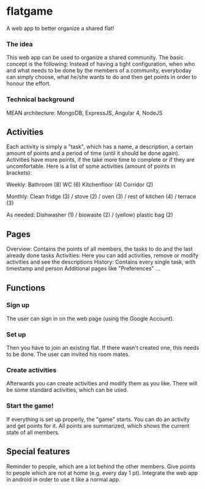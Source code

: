 # flatgame

A web app to better organize a shared flat!

### The idea

This web app can be used to organize a shared community. The basic concept is the following:
Instead of having a tight configuration, when who and what needs to be done by the members of a community, everyboday can simply choose, what he/she wants to do and then get points in order to honour the effort. 

### Technical background

MEAN architecture: MongoDB, ExpressJS, Angular 4, NodeJS

## Activities

Each activity is simply a "task", which has a name, a description, a certain amount of points and a period of time (until it should be done again). Activities have more points, if the take more time to complete or if they are uncomfortable.
Here is a list of some activities (amount of points in brackets):

Weekly:
Bathroom (8)
WC (6)
Kitchenfloor (4)
Corridor (2)

Monthly:
Clean fridge (3) / stove (2) / oven (3) / rest of kitchen (4) / terrace (3)

As needed:
Dishwasher (1) / biowaste (2) / (yellow) plastic bag (2)

## Pages

Overview: Contains the points of all members, the tasks to do and the last already done tasks
Activities: Here you can add activities, remove or modify activities and see the descriptions
History: Contains every single task, with timestamp and person
Additional pages like "Preferences" ...

## Functions

### Sign up 

The user can sign in on the web page (using the Google Account).

### Set up

Then you have to join an existing flat. If there wasn't created one, this needs to be done. The user can invited his room mates.

### Create activities

Afterwards you can create activities and modify them as you like. There will be some standard activities, which can be used.

### Start the game!

If everything is set up properly, the "game" starts. You can do an activity and get points for it. All points are summarized, which shows the current state of all members. 

## Special features

Reminder to people, which are a lot behind the other members. 
Give points to people which are not at home (e.g. every day 1 pt).
Integrate the web app in android in order to use it like a normal app.

